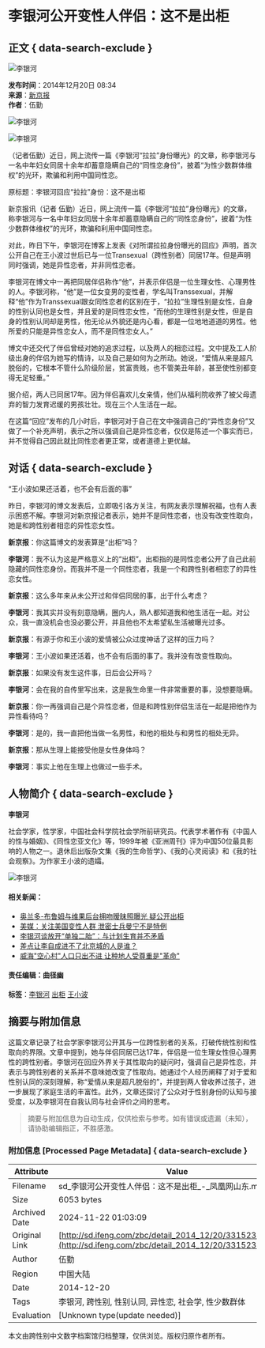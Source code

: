 # 李银河公开变性人伴侣：这不是出柜

## 正文 { data-search-exclude }


![李银河](http://y1.ifengimg.com/05d7c5c07c1ed4f3/2015/1225/rdn_567cd968470c1.jpg)

**发布时间**：2014年12月20日 08:34  
**来源**：[新京报](http://epaper.bjnews.com.cn/html/2014-12/19/content_552867.htm?div=-1)  
**作者**：伍勤  

![李银河](http://h2.ifengimg.com/0f56ee67a4c375c2/2013/1106/indeccode.png)

![李银河](http://y2.ifengimg.com/a13eecb1dba8cce3/2014/1220/re_5494c3d2a96a6.jpg)

（记者伍勤）近日，网上流传一篇《李银河“拉拉”身份曝光》的文章，称李银河与一名中年妇女同居十余年却蓄意隐瞒自己的“同性恋身份”，披着“为性少数群体维权”的光环，欺骗和利用中国同性恋。

原标题：李银河回应“拉拉”身份：这不是出柜

新京报讯（记者 伍勤）近日，网上流传一篇《李银河“拉拉”身份曝光》的文章，称李银河与一名中年妇女同居十余年却蓄意隐瞒自己的“同性恋身份”，披着“为性少数群体维权”的光环，欺骗和利用中国同性恋。

对此，昨日下午，李银河在博客上发表《对所谓拉拉身份曝光的回应》声明，首次公开自己在王小波过世后已与一位Transexual（跨性别者）同居17年。但是声明同时强调，她是异性恋者，并非同性恋者。

李银河在博文中一再把同居伴侣称作“他”，并表示伴侣是一位生理女性、心理男性的人。李银河称，“他”是一位女变男的变性者，学名叫Transsexual，并解释“他”作为Transsexual跟女同性恋者的区别在于，“拉拉”生理性别是女性，自身的性别认同也是女性，并且爱的是同性恋女性，“而他的生理性别是女性，但是自身的性别认同却是男性，他无论从外貌还是内心看，都是一位地地道道的男性。他所爱的只能是异性恋女人，而不是同性恋女人。”

博文中还交代了伴侣曾经对她的追求过程，以及两人的相恋过程。文中提及工人阶级出身的伴侣为她写的情诗，以及自己是如何为之所动。她说，“爱情从来是超凡脱俗的，它根本不管什么阶级阶层，贫富贵贱，也不管美丑年龄，甚至使性别都变得无足轻重。”

据介绍，两人已同居17年。因为伴侣喜欢儿女亲情，他们从福利院收养了被父母遗弃的智力发育迟缓的男孩壮壮。现在三个人生活在一起。

在这篇“回应”发布的几小时后，李银河对于自己在文中强调自己的“异性恋身份”又做了一个补充声明，表示之所以强调自己是异性恋者，仅仅是陈述一个事实而已，并不觉得自己因此就比同性恋者更正常，或者道德上更优越。

## 对话 { data-search-exclude }

“王小波如果还活着，也不会有后面的事”

昨日，李银河的博文发表后，立即吸引各方关注，有网友表示理解祝福，也有人表示困惑不解。李银河对新京报记者表示，她并不是同性恋者，也没有改变性取向，她是和跨性别者相恋的异性恋女性。

**新京报**：你这篇博文的发表算是“出柜”吗？

**李银河**：我不认为这是严格意义上的“出柜”。出柜指的是同性恋者公开了自己此前隐藏的同性恋身份。而我并不是一个同性恋者，我是一个和跨性别者相恋了的异性恋女性。

**新京报**：这么多年来从未公开过和伴侣同居的事，出于什么考虑？

**李银河**：我其实并没有刻意隐瞒，圈内人，熟人都知道我和他生活在一起。对公众，我一直没机会也没必要公开，并且他也不太希望私生活被曝光过多。

**新京报**：有源于你和王小波的爱情被公众过度神话了这样的压力吗？

**李银河**：王小波如果还活着，也不会有后面的事了。我并没有改变性取向。

**新京报**：如果没有发生这件事，日后会公开吗？

**李银河**：会在我的自传里写出来，这是我生命里一件非常重要的事，没想要隐瞒。

**新京报**：你一再强调自己是个异性恋者，但是和跨性别伴侣生活在一起是把他作为异性看待吗？

**李银河**：是的，我一直把他当做一名男性，和他的相处与和男性的相处无异。

**新京报**：那从生理上能接受他是女性身体吗？

**李银河**：事实上他在生理上也做过一些手术。

## 人物简介 { data-search-exclude }

**李银河**

社会学家，性学家，中国社会科学院社会学所前研究员。代表学术著作有《中国人的性与婚姻》、《同性恋亚文化》等，1999年被《亚洲周刊》评为中国50位最具影响的人物之一。退休后出版杂文集《我的生命哲学》、《我的心灵阅读》和《我的社会观察》。为作家王小波的遗孀。

![李银河](http://y1.ifengimg.com/e01ed39fc2da5d4a/2013/1122/Logo.gif)

#### 相关新闻：

- [奥兰多-布鲁姆与维果后台拥吻暧昧照曝光 疑公开出柜](http://sd.ifeng.com/news/shipinyule/detail_2013_11/05/1420641_0.shtml?_from_ralated)
- [美媒：关注美国变性人群 泄密士兵曼宁不是特例](http://sd.ifeng.com/zbc/detail_2013_08/26/1147846_0.shtml?_from_ralated)
- [李银河谈放开“单独二胎”：与计划生育并不矛盾](http://sd.ifeng.com/zbc/detail_2013_11/16/1468980_0.shtml?_from_ralated)
- [差点让李自成进不了北京城的人是谁？](http://sd.ifeng.com/chinese/shihaigouchen/detail_2013_07/30/1048657_0.shtml?_from_ralated)
- [威海"空心村"人口只出不进 让种地人受尊重是"革命"](http://sd.ifeng.com/news/fengguanqilu/detail_2013_08/20/1123475_0.shtml?_from_ralated)

#### 责任编辑：曲径幽

**标签**：[李银河](http://search.ifeng.com/sofeng/search.action?c=1&q=%E6%9D%8E%E9%93%B6%E6%B2%B3) [出柜](http://search.ifeng.com/sofeng/search.action?c=1&q=%E5%87%BA%E6%9F%9C) [王小波](http://search.ifeng.com/sofeng/search.action?c=1&q=%E7%8E%8B%E5%B0%8F%E6%B3%A2)
<!-- tcd_original_link http://sd.ifeng.com/zbc/detail_2014_12/20/3315238_0.shtml -->
## 摘要与附加信息

<!-- tcd_abstract -->
这篇文章记录了社会学家李银河公开其与一位跨性别者的关系，打破传统性别和性取向的界限。文章中提到，她与伴侣同居已达17年，伴侣是一位生理女性但心理男性的跨性别者。李银河在回应外界关于其性取向的疑问时，强调自己是异性恋，并表示与跨性别者的关系并不意味她改变了性取向。她通过个人经历阐释了对于爱和性别认同的深刻理解，称“爱情从来是超凡脱俗的”，并提到两人曾收养过孩子，进一步展现了家庭生活的丰富性。此外，文章还探讨了公众对于性别身份的认知与接受度，以及李银河在自我认同与社会评价之间的思考。
<!-- tcd_abstract_end -->

> 摘要与附加信息为自动生成，仅供检索与参考。如有错误或遗漏（未知），请协助编辑指正，不胜感激。

### 附加信息 [Processed Page Metadata] { data-search-exclude }

| Attribute       | Value                                  |
|-----------------|----------------------------------------|
| Filename        | sd_李银河公开变性人伴侣：这不是出柜_-_凤凰网山东.md                             |
| Size            | 6053 bytes                           |
| Archived Date   | 2024-11-22 01:03:09                             |
| Original Link   | [http://sd.ifeng.com/zbc/detail_2014_12/20/3315238_0.shtml](http://sd.ifeng.com/zbc/detail_2014_12/20/3315238_0.shtml)                       |
| Author          | 伍勤                               |
| Region          | 中国大陆                               |
| Date            | 2014-12-20                                 |
| Tags            | 李银河, 跨性别, 性别认同, 异性恋, 社会学, 性少数群体                                 |
| Evaluation            | [Unknown type(update needed)]                                 |
<!-- tcd_table_end -->

本文由跨性别中文数字档案馆归档整理，仅供浏览。版权归原作者所有。
